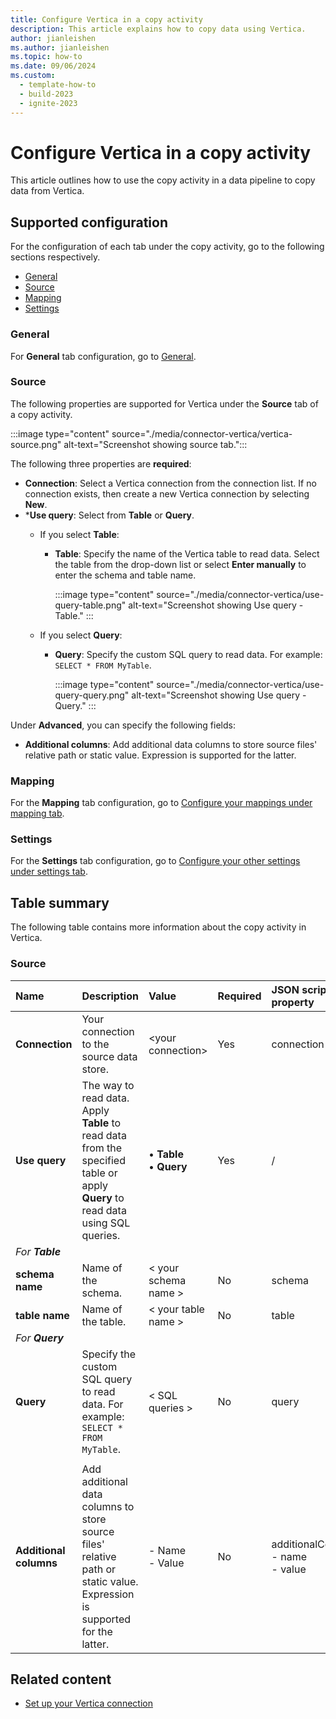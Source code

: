 ```yaml
---
title: Configure Vertica in a copy activity
description: This article explains how to copy data using Vertica.
author: jianleishen
ms.author: jianleishen
ms.topic: how-to
ms.date: 09/06/2024
ms.custom:
  - template-how-to
  - build-2023
  - ignite-2023
---
```


# Configure Vertica in a copy activity

This article outlines how to use the copy activity in a data pipeline to copy data from Vertica.

## Supported configuration

For the configuration of each tab under the copy activity, go to the following sections respectively.

- [General](#general)  
- [Source](#source)
- [Mapping](#mapping)
- [Settings](#settings)

### General

For **General** tab configuration, go to [General](activity-overview.md#general-settings).

### Source

The following properties are supported for Vertica under the **Source** tab of a copy activity.

:::image type="content" source="./media/connector-vertica/vertica-source.png" alt-text="Screenshot showing source tab.":::

The following three properties are **required**:

- **Connection**: Select a Vertica connection from the connection list. If no connection exists, then create a new Vertica connection by selecting **New**.
- ***Use query**: Select from **Table** or **Query**.
    - If you select **Table**:
      - **Table**: Specify the name of the Vertica table to read data. Select the table from the drop-down list or select **Enter manually** to enter the schema and table name.

        :::image type="content" source="./media/connector-vertica/use-query-table.png" alt-text="Screenshot showing Use query - Table." :::

    - If you select **Query**:
      - **Query**: Specify the custom SQL query to read data. For example: `SELECT * FROM MyTable`.

        :::image type="content" source="./media/connector-vertica/use-query-query.png" alt-text="Screenshot showing Use query - Query." :::

Under **Advanced**, you can specify the following fields:

- **Additional columns**: Add additional data columns to store source files' relative path or static value. Expression is supported for the latter.

### Mapping

For the **Mapping** tab configuration, go to [Configure your mappings under mapping tab](copy-data-activity.md#configure-your-mappings-under-mapping-tab).

### Settings

For the **Settings** tab configuration, go to [Configure your other settings under settings tab](copy-data-activity.md#configure-your-other-settings-under-settings-tab).

## Table summary

The following table contains more information about the copy activity in Vertica.

### Source

|Name |Description |Value|Required |JSON script property |
|:---|:---|:---|:---|:---|
|**Connection** |Your connection to the source data store.|\<your connection\> |Yes|connection|
|**Use query** |The way to read data. Apply **Table** to read data from the specified table or apply **Query** to read data using SQL queries.|• **Table** <br>• **Query**| Yes | / |
| *For **Table*** |  |  |  |  |
| **schema name** | Name of the schema. |< your schema name >  | No | schema |
| **table name** | Name of the table. | < your table name > | No |table |
| *For **Query*** |  |  |  |  |
| **Query** | Specify the custom SQL query to read data. For example: `SELECT * FROM MyTable`. |  < SQL queries > |No | query|
|  |  |  |  |  |
|**Additional columns** |Add additional data columns to store source files' relative path or static value. Expression is supported for the latter.|- Name<br>- Value|No |additionalColumns:<br>- name<br>- value|

## Related content

- [Set up your Vertica connection](connector-vertica-overview.md)
